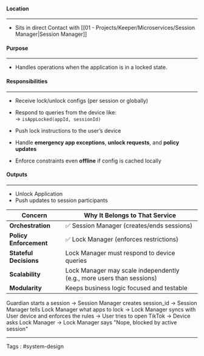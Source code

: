 #### Location 
___
- Sits in direct Contact with [[01 - Projects/Keeper/Microservices/Session Manager|Session Manager]]
#### Purpose
___
- Handles operations when the application is in a locked state.
#### Responsibilities 
___
- Receive lock/unlock configs (per session or globally)
    
- Respond to queries from the device like:  
    → `isAppLocked(appId, sessionId)`
    
- Push lock instructions to the user’s device
    
- Handle **emergency app exceptions**, **unlock requests**, and **policy updates**
    
- Enforce constraints even **offline** if config is cached locally


#### Outputs 
___
- Unlock Application 
- Push updates to session participants 

| Concern                | Why It Belongs to That Service                                        |
| ---------------------- | --------------------------------------------------------------------- |
| **Orchestration**      | ✅ Session Manager (creates/ends sessions)                             |
| **Policy Enforcement** | ✅ Lock Manager (enforces restrictions)                                |
| **Stateful Decisions** | Lock Manager must respond to device queries                           |
| **Scalability**        | Lock Manager may scale independently (e.g., more users than sessions) |
| **Modularity**         | Keeps business logic focused and testable                             |

Guardian starts a session → Session Manager creates session_id → 
Session Manager tells Lock Manager what apps to lock →
Lock Manager syncs with User device and enforces the rules →
User tries to open TikTok → Device asks Lock Manager → 
Lock Manager says "Nope, blocked by active session"

___
Tags : #system-design 